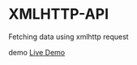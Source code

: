 # XMLHTTP-API
Fetching data using xmlhttp request

demo <a href="https://abdulrauf84.github.io/XMLHTTP-API/."> Live Demo</a>
